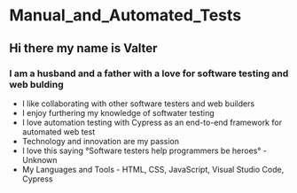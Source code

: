 # Manual_and_Automated_Tests

## Hi there my name is Valter

### I am a husband and a father with a love for software testing and web bulding
- I like collaborating with other software testers and web builders
- I enjoy furthering my knowledge of softwater testing 
- I love automation testing with Cypress as an end-to-end framework for automated web test
- Technology and innovation are my passion 
- I love this saying °Software testers help programmers be heroes° - Unknown 
- My Languages and Tools - HTML, CSS, JavaScript, Visual Studio Code, Cypress
